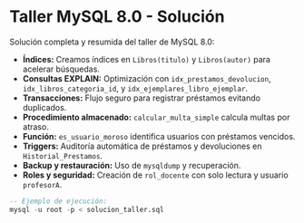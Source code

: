 #  Taller MySQL 8.0 - Solución

Solución completa y resumida del taller de MySQL 8.0:

- **Índices:** Creamos índices en `Libros(titulo)` y `Libros(autor)` para acelerar búsquedas.
- **Consultas EXPLAIN:** Optimización con `idx_prestamos_devolucion`, `idx_libros_categoria_id`, y `idx_ejemplares_libro_ejemplar`.
- **Transacciones:** Flujo seguro para registrar préstamos evitando duplicados.
- **Procedimiento almacenado:** `calcular_multa_simple` calcula multas por atraso.
- **Función:** `es_usuario_moroso` identifica usuarios con préstamos vencidos.
- **Triggers:** Auditoría automática de préstamos y devoluciones en `Historial_Prestamos`.
- **Backup y restauración:** Uso de `mysqldump` y recuperación.
- **Roles y seguridad:** Creación de `rol_docente` con solo lectura y usuario `profesorA`.

```sql
-- Ejemplo de ejecución:
mysql -u root -p < solucion_taller.sql
